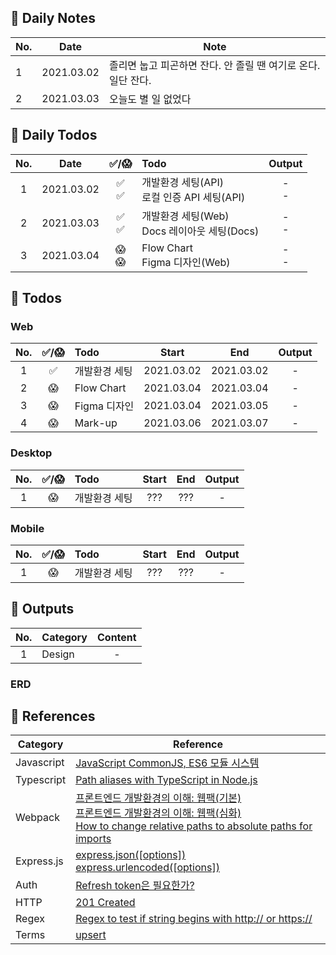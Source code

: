 ## 🐌 Daily Notes
|No.|Date|Note|
|-|-|-|
|1|2021.03.02|졸리면 눕고 피곤하면 잔다. 안 졸릴 땐 여기로 온다. 일단 잔다.|
|2|2021.03.03|오늘도 별 일 없었다
## 🐛 Daily Todos
|No.|Date|✅/😱|Todo|Output|
|:-:|:-:|:-:|:-|:-:|
|1|2021.03.02|✅<br>✅|개발환경 세팅(API)<br>로컬 인증 API 세팅(API)|-<br>-|
|2|2021.03.03|✅<br>✅|개발환경 세팅(Web)<br>Docs 레이아웃 세팅(Docs)|-<br>-|
|3|2021.03.04|😱<br>😱|Flow Chart<br>Figma 디자인(Web)|-<br>-|
## 🦇 Todos
### Web
|No.|✅/😱|Todo|Start|End|Output|
|:-:|:-:|:-|:-:|:-:|:-:|
|1|✅|개발환경 세팅|2021.03.02|2021.03.02|-|
|2|😱|Flow Chart|2021.03.04|2021.03.04|-|
|3|😱|Figma 디자인|2021.03.04|2021.03.05|-|
|4|😱|Mark-up|2021.03.06|2021.03.07|-|

### Desktop
|No.|✅/😱|Todo|Start|End|Output|
|:-:|:-:|:-|:-:|:-:|:-:|
|1|😱|개발환경 세팅|???|???|-|
### Mobile
|No.|✅/😱|Todo|Start|End|Output|
|:-:|:-:|:-|:-:|:-:|:-:|
|1|😱|개발환경 세팅|???|???|-|

## 🐫 Outputs
|No.|Category|Content|
|:-:|-|:-:|
|1|Design|-|
### ERD

## 🐊 References
|Category|Reference|
|-|-|
|Javascript|[JavaScript CommonJS, ES6 모듈 시스템](https://bigstar-vlog.tistory.com/29)<br>|
|Typescript|[Path aliases with TypeScript in Node.js](https://dev.to/larswaechter/path-aliases-with-typescript-in-nodejs-4353)|
|Webpack|[프론트엔드 개발환경의 이해: 웹팩(기본)](https://jeonghwan-kim.github.io/series/2019/12/10/frontend-dev-env-webpack-basic.html)<br>[프론트엔드 개발환경의 이해: 웹팩(심화)](https://jeonghwan-kim.github.io/series/2020/01/02/frontend-dev-env-webpack-intermediate.html)<br>[How to change relative paths to absolute paths for imports](https://medium.com/@sherryhsu/how-to-change-relative-paths-to-absolute-paths-for-imports-32ba6cce18a5)
|Express.js|[express.json([options])](https://expressjs.com/en/api.html#express.json)<br>[express.urlencoded([options])](https://expressjs.com/en/api.html#express.urlencoded)|
|Auth|[Refresh token은 필요한가?](https://zzossig.io/posts/etc/what_is_the_point_of_refresh_token/)|
|HTTP|[201 Created](https://developer.mozilla.org/en-US/docs/Web/HTTP/Status/201)|
|Regex|[Regex to test if string begins with http:// or https://](https://stackoverflow.com/questions/4643142/regex-to-test-if-string-begins-with-http-or-https)|
|Terms|[upsert](https://en.wiktionary.org/wiki/upsert)|
